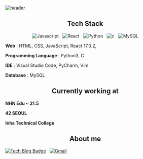 ![header](https://capsule-render.vercel.app/api?type=soft&color=auto&height=300&section=header&text=Hyunwoo%20Kim&fontSize=90)

<div align="center">

## Tech Stack

<img alt="Javascript" src ="https://img.shields.io/badge/-JavaScript-F7DF1E.svg?&style=flat-square-the-badge&logo=JavaScript&logoColor=white"/>&nbsp;&nbsp;
<img alt="React" src ="https://img.shields.io/badge/-React-61DAFB.svg?&style=flat-square&logo=React&logoColor=white"/>&nbsp;&nbsp;
<img alt="Python" src ="https://img.shields.io/badge/Python-3776AB.svg?&style=flat-square&logo=Python&logoColor=white"/>&nbsp;&nbsp;
<img alt="c" src ="https://img.shields.io/badge/-c-A8B9CC.svg?&style=flat-square&logo=c&logoColor=white"/>&nbsp;&nbsp;
<img alt="MySQL" src ="https://img.shields.io/badge/-MySQL-4479A1.svg?&style=flat-square&logo=MySQL&logoColor=white"/>
<br>

</div>

<b>Web</b> : HTML, CSS, JavaScript, React 17.0.2,

<b>Programming Language</b> : Python3, C

<b>IDE</b> : Visual Studio Code, PyCharm, Vim

<b>Database</b> : MySQL

<div align="center">

## Currently working at

</div>

<b>NHN Edu ~ 21.5 </b>

<b>42 SEOUL </b>

<b>Inha Technical College </b>

<div align="center">

## About me

</div>

[![Tech Blog Badge](https://img.shields.io/badge/-Blog-181717.svg?&style=flat-square-the-badge&logo=GitHubPages&logoColor=white)](https://hyunwk.github.io/)&nbsp;&nbsp;
[![Gmail](https://img.shields.io/badge/-42.4.hyunwkim@gmail.com-EA4335.svg?&style=flat-square-the-badge&logo=Gmail&logoColor=white)](mailto:42.4.hyunwkim@gmail.com)
